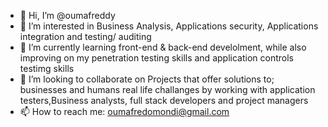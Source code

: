 - 👋 Hi, I’m @oumafreddy
- 👀 I’m interested in Business Analysis, Applications security, Applications integration and testing/ auditing 
- 🌱 I’m currently learning front-end & back-end develolment, while also improving on my penetration testing skills and application controls testimg skills
- 💞️ I’m looking to collaborate on Projects that offer solutions to; businesses and humans real life challanges by working with application testers,Business analysts, full stack developers and project managers
- 📫 How to reach me: oumafredomondi@gmail.com

<!---
oumafreddy/oumafreddy is a ✨ special ✨ repository because its `README.md` (this file) appears on your GitHub profile.
You can click the Preview link to take a look at your changes.
--->
